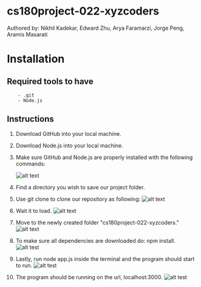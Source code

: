 # cs180project-022-xyzcoders
Authored by: Nikhil Kadekar, Edward Zhu, Arya Faramarzi, Jorge Peng, Aramis Masarati

# Installation
## Required tools to have
        - .git
        - Node.js
## Instructions
1. Download GitHub into your local machine.
2. Download Node.js into your local machine.
3. Make sure GitHub and Node.js are properly installed with the following commands:

   ![alt text](https://i.gyazo.com/08feb7270d8f0f876f7505c91b245176.png)
4. Find a directory you wish to save our project folder.
5. Use git clone to clone our repository as following:
   ![alt text](https://i.gyazo.com/a7f6993c665a53d545bc32364f778d46.png)
6. Wait it to load.
   ![alt text](https://i.gyazo.com/64a1e87638494ad1365bd4361b79f943.png)
7. Move to the newly created folder "cs180project-022-xyzcoders."
   ![alt text](https://i.gyazo.com/b35a808aa0ec03f968bf6c8de7503ded.png)
8. To make sure all dependencies are downloaded do: npm install.
   ![alt test](https://i.gyazo.com/802ccbb0f4a047227a1b6eb18602cafa.png)
9. Lastly, run node app.js inside the terminal and the program should start to run.
   ![alt test](https://i.gyazo.com/2ac46495b9f28d725caf4e88221686fe.png)
10. The program should be running on the url, localhost:3000.
   ![alt test](https://i.gyazo.com/2e2dd806e431c44b959a616ae399d7c6.png)
